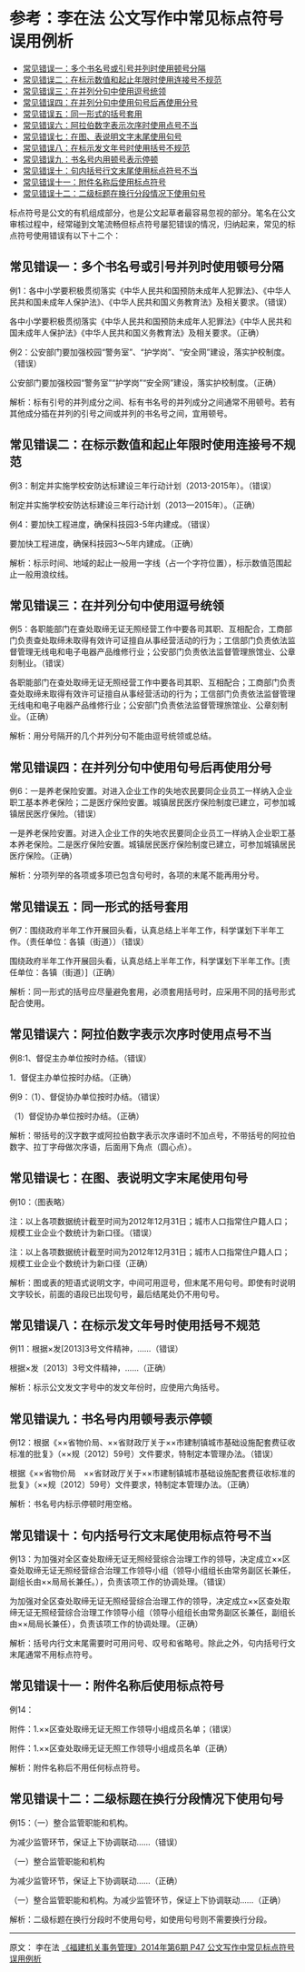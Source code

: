 # 参考：李在法 公文写作中常见标点符号误用例析

<!-- TOC -->
- [常见错误一：多个书名号或引号并列时使用顿号分隔](#常见错误一多个书名号或引号并列时使用顿号分隔)
- [常见错误二：在标示数值和起止年限时使用连接号不规范](#常见错误二在标示数值和起止年限时使用连接号不规范)
- [常见错误三：在并列分句中使用逗号统领](#常见错误三在并列分句中使用逗号统领)
- [常见错误四：在并列分句中使用句号后再使用分号](#常见错误四在并列分句中使用句号后再使用分号)
- [常见错误五：同一形式的括号套用](#常见错误五同一形式的括号套用)
- [常见错误六：阿拉伯数字表示次序时使用点号不当](#常见错误六阿拉伯数字表示次序时使用点号不当)
- [常见错误七：在图、表说明文字末尾使用句号](#常见错误七在图表说明文字末尾使用句号)
- [常见错误八：在标示发文年号时使用括号不规范](#常见错误八在标示发文年号时使用括号不规范)
- [常见错误九：书名号内用顿号表示停顿](#常见错误九书名号内用顿号表示停顿)
- [常见错误十：句内括号行文末尾使用标点符号不当](#常见错误十句内括号行文末尾使用标点符号不当)
- [常见错误十一：附件名称后使用标点符号](#常见错误十一附件名称后使用标点符号)
- [常见错误十二：二级标题在换行分段情况下使用句号](#常见错误十二二级标题在换行分段情况下使用句号)
<!-- /TOC -->

标点符号是公文的有机组成部分，也是公文起草者最容易忽视的部分。笔名在公文审核过程中，经常碰到文笔流畅但标点符号屡犯错误的情况，归纳起来，常见的标点符号使用错误有以下十二个：

## 常见错误一：多个书名号或引号并列时使用顿号分隔

例1：各中小学要积极贯彻落实《中华人民共和国预防未成年人犯罪法》、《中华人民共和国未成年人保护法》、《中华人民共和国义务教育法》及相关要求。（错误）

各中小学要积极贯彻落实《中华人民共和国预防未成年人犯罪法》《中华人民共和国未成年人保护法》《中华人民共和国义务教育法》及相关要求。（正确）

例2：公安部门要加强校园“警务室”、“护学岗”、“安全网”建设，落实护校制度。（错误）

公安部门要加强校园“警务室”“护学岗”“安全网”建设，落实护校制度。（正确）

解析：标有引号的并列成分之间、标有书名号的并列成分之间通常不用顿号。若有其他成分插在并列的引号之间或并列的书名号之间，宜用顿号。

## 常见错误二：在标示数值和起止年限时使用连接号不规范

例3：制定并实施学校安防达标建设三年行动计划（2013-2015年）。（错误）

制定并实施学校安防达标建设三年行动计划（2013—2015年）。（正确）

例4：要加快工程进度，确保科技园3-5年内建成。（错误）

要加快工程进度，确保科技园3～5年内建成。（正确）

解析：标示时间、地域的起止一般用一字线（占一个字符位置），标示数值范围起止一般用浪纹线。

## 常见错误三：在并列分句中使用逗号统领

例5：各职能部门在查处取缔无证无照经营工作中要各司其职、互相配合，工商部门负责查处取缔未取得有效许可证擅自从事经营活动的行为；工信部门负责依法监督管理无线电和电子电器产品维修行业；公安部门负责依法监督管理旅馆业、公章刻制业。（错误）

各职能部门在查处取缔无证无照经营工作中要各司其职、互相配合；工商部门负责查处取缔未取得有效许可证擅自从事经营活动的行为；工信部门负责依法监督管理无线电和电子电器产品维修行业；公安部门负责依法监督管理旅馆业、公章刻制业。（正确）

解析：用分号隔开的几个并列分句不能由逗号统领或总结。

## 常见错误四：在并列分句中使用句号后再使用分号

例6：一是养老保险安置。对进入企业工作的失地农民要同企业员工一样纳入企业职工基本养老保险；二是医疗保险安置。城镇居民医疗保险制度已建立，可参加城镇居民医疗保险。（错误）

一是养老保险安置。对进入企业工作的失地农民要同企业员工一样纳入企业职工基本养老保险。二是医疗保险安置。城镇居民医疗保险制度已建立，可参加城镇居民医疗保险。（正确）

解析：分项列举的各项或多项已包含句号时，各项的末尾不能再用分号。

## 常见错误五：同一形式的括号套用

例7：围绕政府半年工作开展回头看，认真总结上半年工作，科学谋划下半年工作。（责任单位：各镇（街道））（错误）

围绕政府半年工作开展回头看，认真总结上半年工作，科学谋划下半年工作。[责任单位：各镇（街道）]（正确）

解析：同一形式的括号应尽量避免套用，必须套用括号时，应采用不同的括号形式配合使用。

## 常见错误六：阿拉伯数字表示次序时使用点号不当

例8:1、督促主办单位按时办结。（错误）

1．督促主办单位按时办结。（正确）

例9：（1）、督促协办单位按时办结。（错误）

（1）督促协办单位按时办结。（正确）

解析：带括号的汉字数字或阿拉伯数字表示次序语时不加点号，不带括号的阿拉伯数字、拉丁字母做次序语，后面用下角点（圆心点）。

## 常见错误七：在图、表说明文字末尾使用句号

例10：（图表略）

注：以上各项数据统计截至时间为2012年12月31日；城市人口指常住户籍人口；规模工业企业个数统计为新口径。（错误）

注：以上各项数据统计截至时间为2012年12月31日；城市人口指常住户籍人口；规模工业企业个数统计为新口径（正确）

解析：图或表的短语式说明文字，中间可用逗号，但末尾不用句号。即使有时说明文字较长，前面的语段已出现句号，最后结尾处仍不用句号。

## 常见错误八：在标示发文年号时使用括号不规范

例11：根据×发[2013]3号文件精神，……（错误）

根据×发〔2013〕3号文件精神，……（正确）

解析：标示公文发文字号中的发文年份时，应使用六角括号。

## 常见错误九：书名号内用顿号表示停顿

例12：根据《××省物价局、××省财政厅关于××市建制镇城市基础设施配套费征收标准的批复》（××规〔2012〕59号）文件要求，特制定本管理办法。（错误）

根据《××省物价局　××省财政厅关于××市建制镇城市基础设施配套费征收标准的批复》（××规〔2012〕59号）文件要求，特制定本管理办法。（正确）

解析：书名号内标示停顿时用空格。

## 常见错误十：句内括号行文末尾使用标点符号不当

例13：为加强对全区查处取缔无证无照经营综合治理工作的领导，决定成立××区查处取缔无证无照经营综合治理工作领导小组（领导小组组长由常务副区长兼任，副组长由××局局长兼任。），负责该项工作的协调处理。（错误）

为加强对全区查处取缔无证无照经营综合治理工作的领导，决定成立××区查处取缔无证无照经营综合治理工作领导小组（领导小组组长由常务副区长兼任，副组长由××局局长兼任），负责该项工作的协调处理。（正确）

解析：括号内行文末尾需要时可用问号、叹号和省略号。除此之外，句内括号行文末尾通常不用标点符号。

## 常见错误十一：附件名称后使用标点符号

例14：

附件：1.××区查处取缔无证无照工作领导小组成员名单；（错误）

附件：1.××区查处取缔无证无照工作领导小组成员名单（正确）

解析：附件名称后不用任何标点符号。

## 常见错误十二：二级标题在换行分段情况下使用句号

例15：（一）整合监管职能和机构。

为减少监管环节，保证上下协调联动……（错误）

（一）整合监管职能和机构

为减少监管环节，保证上下协调联动……（正确）

（一）整合监管职能和机构。为减少监管环节，保证上下协调联动……（正确）

解析：二级标题在换行分段时不使用句号，如使用句号则不需要换行分段。

---
原文：
李在法 [《福建机关事务管理》2014年第6期 P47 公文写作中常见标点符号误用例析](http://jgswglj.fujian.gov.cn/zwxx/fjjgswglzz/201502/P020180208371775309031.pdf)
